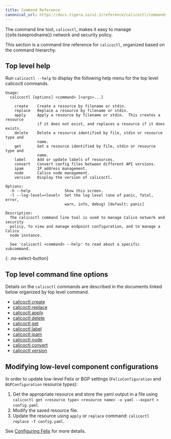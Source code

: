 ```yaml
---
title: Command Reference
canonical_url: https://docs.tigera.io/v2.3/reference/calicoctl/commands/
---
```


The command line tool, `calicoctl`, makes it easy to manage {{site.tseeprodname}} network
and security policy.

This section is a command line reference for `calicoctl`, organized based on
the command hierarchy.

## Top level help

Run `calicoctl --help` to display the following help menu for the top level
calicoctl commands.

```
Usage:
  calicoctl [options] <command> [<args>...]

    create    Create a resource by filename or stdin.
    replace   Replace a resource by filename or stdin.
    apply     Apply a resource by filename or stdin.  This creates a resource
              if it does not exist, and replaces a resource if it does exists.
    delete    Delete a resource identified by file, stdin or resource type and
              name.
    get       Get a resource identified by file, stdin or resource type and
              name.
    label     Add or update labels of resources.
    convert   Convert config files between different API versions.
    ipam      IP address management.
    node      Calico node management.
    version   Display the version of calicoctl.

Options:
  -h --help               Show this screen.
  -l --log-level=<level>  Set the log level (one of panic, fatal, error,
                          warn, info, debug) [default: panic]

Description:
  The calicoctl command line tool is used to manage Calico network and security
  policy, to view and manage endpoint configuration, and to manage a Calico
  node instance.

  See 'calicoctl <command> --help' to read about a specific subcommand.
```
{: .no-select-button}

## Top level command line options

Details on the `calicoctl` commands are described in the documents linked below
organized by top level command.

-  [calicoctl create]({{site.url}}/{{page.version}}/reference/calicoctl/commands/create)
-  [calicoctl replace]({{site.url}}/{{page.version}}/reference/calicoctl/commands/replace)
-  [calicoctl apply]({{site.url}}/{{page.version}}/reference/calicoctl/commands/apply)
-  [calicoctl delete]({{site.url}}/{{page.version}}/reference/calicoctl/commands/delete)
-  [calicoctl get]({{site.url}}/{{page.version}}/reference/calicoctl/commands/get)
-  [calicoctl label]({{site.url}}/{{page.version}}/reference/calicoctl/commands/label)
-  [calicoctl ipam]({{site.url}}/{{page.version}}/reference/calicoctl/commands/ipam)
-  [calicoctl node]({{site.url}}/{{page.version}}/reference/calicoctl/commands/node)
-  [calicoctl convert]({{site.url}}/{{page.version}}/reference/calicoctl/commands/convert)
-  [calicoctl version]({{site.url}}/{{page.version}}/reference/calicoctl/commands/version)

## Modifying low-level component configurations

In order to update low-level Felix or BGP settings (`FelixConfiguration` and `BGPConfiguration` resource types):
1. Get the appropriate resource and store the yaml output in a file using `calicoctl get <resource type> <resource name> -o yaml --export > config.yaml`.
1. Modify the saved resource file.
1. Update the resource using `apply` or `replace` command: `calicoctl replace -f config.yaml`.

See [Configuring Felix]({{site.url}}/{{page.version}}/reference/felix/configuration) for more details.
